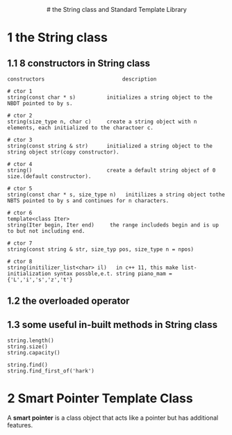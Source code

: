<center># the String class and Standard Template Library</center>

# 1 the String class
## 1.1 8 constructors in String class
~~~
constructors                         description

# ctor 1
string(const char * s)          initializes a string object to the NBDT pointed to by s.

# ctor 2
string(size_type n, char c)     create a string object with n elements, each initialized to the charactoer c.

# ctor 3
string(const string & str)      initialized a string object to the string object str(copy constructor).

# ctor 4 
string()                        create a default string object of 0 size.(default constructor).

# ctor 5
string(const char * s, size_type n)   initilizes a string object tothe NBTS pointed to by s and continues for n characters.

# ctor 6
template<class Iter>
string(Iter begin, Iter end)     the range includeds begin and is up to but not including end.

# ctor 7
string(const string & str, size_typ pos, size_type n = npos)

# ctor 8
string(initilizer_list<char> il)   in c++ 11, this make list-initialization syntax possble,e.t. string piano_mam = {'L','i','s','z','t'}
~~~

## 1.2  the overloaded operator
## 1.3  some useful in-built methods in String class
~~~
string.length()
string.size()
string.capacity()

string.find()
string.find_first_of('hark')
~~~

# 2 Smart Pointer Template Class
A **smart pointer** is a class object that acts like a pointer but has additional features.

